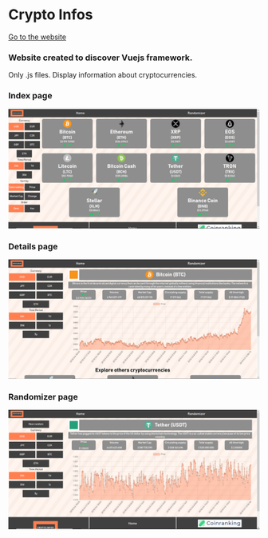# Crypto Infos

[Go to the website](http://cryptoinfos.tk)

### Website created to discover Vuejs framework.

Only .js files.
Display information about cryptocurrencies.

### Index page

![Index Page](Images/index.PNG "Index Page Image") 

### Details page

![Details Page](Images/details.PNG "Details Page Image") 

### Randomizer page

![Randomizer Page](Images/randomizer.PNG "Randomizer Page Image") 
